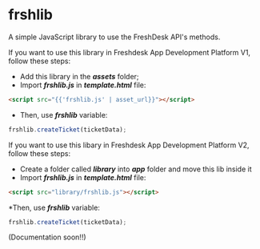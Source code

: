 # frshlib
A simple JavaScript library to use the FreshDesk API's methods.

If you want to use this library in Freshdesk App Development Platform V1, follow these steps:
* Add this library in the ***assets*** folder;
* Import ***frshlib.js*** in ***template.html*** file:
```html
<script src="{{'frshlib.js' | asset_url}}"></script>
```
* Then, use ***frshlib*** variable:
```javascript
frshlib.createTicket(ticketData);
```
If you want to use this libary in Freshdesk App Development Platform V2, follow these steps:
* Create a folder called ***library*** into ***app*** folder and move this lib inside it
* Import ***frshlib.js*** in ***template.html*** file:
```html
<script src="library/frshlib.js"></script>
```
*Then, use ***frshlib*** variable:
```javascript
frshlib.createTicket(ticketData);
```


(Documentation soon!!)
